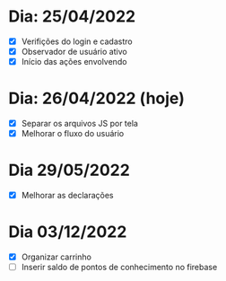 # Dia: 25/04/2022
- [x] Verifições do login e cadastro
- [x] Observador de usuário ativo
- [x] Início das ações envolvendo

# Dia: 26/04/2022 (hoje)
- [x] Separar os arquivos JS por tela
- [x] Melhorar o fluxo do usuário

# Dia 29/05/2022

- [x] Melhorar as declarações

# Dia 03/12/2022
- [x] Organizar carrinho
- [ ] Inserir saldo de pontos de conhecimento no firebase
